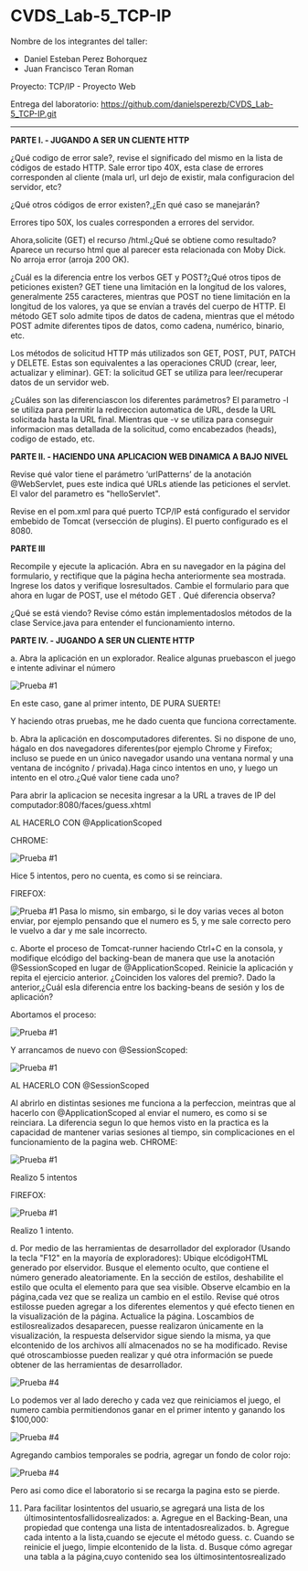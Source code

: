 # CVDS_Lab-5_TCP-IP

Nombre de los integrantes del taller:
- Daniel Esteban Perez Bohorquez
- Juan Francisco Teran Roman

Proyecto: TCP/IP - Proyecto Web

Entrega del laboratorio: https://github.com/danielsperezb/CVDS_Lab-5_TCP-IP.git

_______________________________________________________________________________________________________________________________________________________________________

**PARTE I. - JUGANDO A SER UN CLIENTE HTTP**

¿Qué codigo de error sale?, revise el significado del mismo en la lista de códigos de estado HTTP.
Sale error tipo 40X, esta clase de errores corresponden al cliente (mala url, url dejo de existir, mala configuracion del servidor, etc?

¿Qué otros códigos de error existen?,¿En qué caso se manejarán?

Errores tipo 50X, los cuales corresponden a errores del servidor.

Ahora,solicite (GET) el recurso /html.¿Qué se obtiene como resultado?
Aparece un recurso html que al parecer esta relacionada con Moby Dick. No arroja error (arroja 200 OK).

¿Cuál es la diferencia entre los verbos GET y POST?¿Qué otros tipos de peticiones existen?
GET tiene una limitación en la longitud de los valores, generalmente 255 caracteres, mientras que POST no tiene limitación en la longitud de los valores, ya que se envían a través del cuerpo de HTTP. El método GET solo admite tipos de datos de cadena, mientras que el método POST admite diferentes tipos de datos, como cadena, numérico, binario, etc.

Los métodos de solicitud HTTP más utilizados son GET, POST, PUT, PATCH y DELETE. Estas son equivalentes a las operaciones CRUD (crear, leer, actualizar y eliminar). GET: la solicitud GET se utiliza para leer/recuperar datos de un servidor web.

¿Cuáles son las diferenciascon los diferentes parámetros?
El parametro -l se utiliza para permitir la redireccion automatica de URL, desde la URL solicitada hasta la URL final. 
Mientras que -v se utiliza para conseguir informacion mas detallada de la solicitud, como encabezados (heads), codigo de estado, etc.


**PARTE II. - HACIENDO UNA APLICACION WEB DINAMICA A BAJO NIVEL**

Revise qué valor tiene el parámetro ‘urlPatterns’ de la anotación @WebServlet, pues este indica qué URLs atiende las peticiones el servlet.
El valor del parametro es "helloServlet".

Revise en el pom.xml para qué puerto TCP/IP está configurado el servidor embebido de Tomcat (versección de plugins).
El puerto configurado es el 8080.


**PARTE III**

Recompile y ejecute la aplicación. Abra en su navegador en la página del formulario, y rectifique que la página hecha anteriormente sea mostrada. Ingrese los datos y verifique losresultados. Cambie el formulario para que ahora en lugar de POST, use el método GET . Qué diferencia observa?

¿Qué se está viendo? Revise cómo están implementadoslos métodos de la clase Service.java para entender el funcionamiento interno.

**PARTE IV. - JUGANDO A SER UN CLIENTE HTTP**

a. Abra la aplicación en un explorador. Realice algunas pruebascon el juego e intente adivinar el número

![Prueba #1](https://tucatalogo.digital/img_cvds/prueba1.png)

En este caso, gane al primer intento, DE PURA SUERTE!

Y haciendo otras pruebas, me he dado cuenta que funciona correctamente.

b. Abra la aplicación en doscomputadores diferentes. Si no dispone de uno, hágalo en dos navegadores diferentes(por ejemplo Chrome y Firefox;
incluso se puede en un único navegador usando una ventana normal y una ventana de incógnito / privada).Haga cinco intentos en uno, y luego
un intento en el otro.¿Qué valor tiene cada uno?

Para abrir la aplicacion se necesita ingresar a la URL a traves de IP del computador:8080/faces/guess.xhtml


AL HACERLO CON @ApplicationScoped 

CHROME:

![Prueba #1](https://tucatalogo.digital/img_cvds/1.png)

Hice 5 intentos, pero no cuenta, es como si se reinciara.

FIREFOX:

![Prueba #1](https://tucatalogo.digital/img_cvds/2.png)
Pasa lo mismo, sin embargo, si le doy varias veces al boton enviar, por ejemplo pensando que el numero es 5,  y me sale correcto pero le vuelvo a dar y me sale incorrecto.


c. Aborte el proceso de Tomcat-runner haciendo Ctrl+C en la consola, y modifique elcódigo del backing-bean de manera que use la anotación
@SessionScoped en lugar de @ApplicationScoped. Reinicie la aplicación y repita el ejercicio anterior.
¿Coinciden los valores del premio?.
Dado la anterior,¿Cuál esla diferencia entre los backing-beans de sesión y los de aplicación?

Abortamos el proceso:

![Prueba #1](https://tucatalogo.digital/img_cvds/3.png)

Y arrancamos de nuevo con @SessionScoped:

![Prueba #1](https://tucatalogo.digital/img_cvds/6.png)

AL HACERLO CON @SessionScoped 

Al abrirlo en distintas sesiones me funciona a la perfeccion, meintras que al hacerlo con @ApplicationScoped al enviar el numero, es como si se reinciara.
La diferencia segun lo que hemos visto en la practica es la capacidad de mantener varias sesiones al tiempo, sin complicaciones en el funcionamiento de la pagina web.
CHROME:

![Prueba #1](https://tucatalogo.digital/img_cvds/4.png)

Realizo 5 intentos

FIREFOX:

![Prueba #1](https://tucatalogo.digital/img_cvds/5.png)

Realizo 1 intento.

d. Por medio de las herramientas de desarrollador del explorador (Usando la tecla "F12" en la mayoría de exploradores):
Ubique elcódigoHTML generado por elservidor.
Busque el elemento oculto, que contiene el número generado aleatoriamente.
En la sección de estilos, deshabilite el estilo que oculta el elemento para que sea visible.
Observe elcambio en la página,cada vez que se realiza un cambio en el estilo.
Revise qué otros estilosse pueden agregar a los diferentes elementos y qué efecto tienen en la visualización de la página. Actualice la
página. Loscambios de estilosrealizados desaparecen, puesse realizaron únicamente en la visualización, la respuesta delservidor
sigue siendo la misma, ya que elcontenido de los archivos allí almacenados no se ha modificado.
Revise qué otroscambiosse pueden realizar y qué otra información se puede obtener de las herramientas de desarrollador.


![Prueba #4](https://tucatalogo.digital/img_cvds/descubrir.png)

Lo podemos ver al lado derecho y cada vez que reiniciamos el juego, el numero cambia permitiendonos ganar en el primer intento y ganando los $100,000:


![Prueba #4](https://tucatalogo.digital/img_cvds/descubrir2.png)


Agregando cambios temporales se podria, agregar un fondo de color rojo:

![Prueba #4](https://tucatalogo.digital/img_cvds/10.png)

Pero asi como dice el laboratorio si se recarga la pagina esto se pierde.

11. Para facilitar losintentos del usuario,se agregará una lista de los últimosintentosfallidosrealizados:
a. Agregue en el Backing-Bean, una propiedad que contenga una lista de intentadosrealizados.
b. Agregue cada intento a la lista,cuando se ejecute el método guess.
c. Cuando se reinicie el juego, limpie elcontenido de la lista.
d. Busque cómo agregar una tabla a la página,cuyo contenido sea los últimosintentosrealizado

